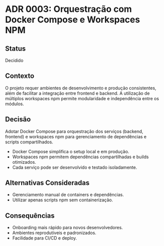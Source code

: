 # ADR 0003: Orquestração com Docker Compose e Workspaces NPM

## Status
Decidido

## Contexto
O projeto requer ambientes de desenvolvimento e produção consistentes, além de facilitar a integração entre frontend e backend. A utilização de múltiplos workspaces npm permite modularidade e independência entre os módulos.

## Decisão
Adotar Docker Compose para orquestração dos serviços (backend, frontend) e workspaces npm para gerenciamento de dependências e scripts compartilhados.

- Docker Compose simplifica o setup local e em produção.
- Workspaces npm permitem dependências compartilhadas e builds otimizados.
- Cada serviço pode ser desenvolvido e testado isoladamente.

## Alternativas Consideradas
- Gerenciamento manual de containers e dependências.
- Utilizar apenas scripts npm sem containerização.

## Consequências
- Onboarding mais rápido para novos desenvolvedores.
- Ambientes reprodutíveis e padronizados.
- Facilidade para CI/CD e deploy. 